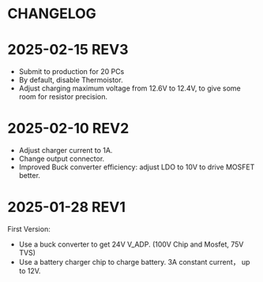CHANGELOG
=========

# 2025-02-15 REV3

* Submit to production for 20 PCs
* By default, disable Thermoistor.
* Adjust charging maximum voltage from 12.6V to 12.4V, to give some room for resistor precision.

# 2025-02-10 REV2

* Adjust charger current to 1A.
* Change output connector.
* Improved Buck converter efficiency: adjust LDO to 10V to drive MOSFET better.

# 2025-01-28 REV1

First Version:

* Use a buck converter to get 24V V_ADP. (100V Chip and Mosfet, 75V TVS)
* Use a battery charger chip to charge battery. 3A constant current， up to 12V.




